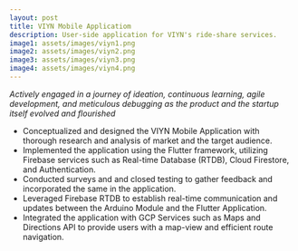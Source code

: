 ```yaml
---
layout: post
title: VIYN Mobile Applicatiom
description: User-side application for VIYN's ride-share services.
image1: assets/images/viyn1.png
image2: assets/images/viyn2.png
image3: assets/images/viyn3.png
image4: assets/images/viyn4.png
---
```


<i>Actively engaged in a journey of ideation, continuous learning, agile development, and meticulous debugging as the product and the startup itself evolved and flourished</i>

- Conceptualized and designed the VIYN Mobile Application with thorough research and analysis of market and the target audience.
- Implemented the application using the Flutter framework, utilizing Firebase services such as Real-time Database (RTDB), Cloud Firestore, and Authentication.
- Conducted surveys and  and closed testing to gather feedback and incorporated the same in the application.
- Leveraged Firebase RTDB to establish real-time communication and updates between the Arduino Module and the Flutter Application.
- Integrated the application with GCP Services such as Maps and Directions API to provide users with a map-view and efficient route navigation.